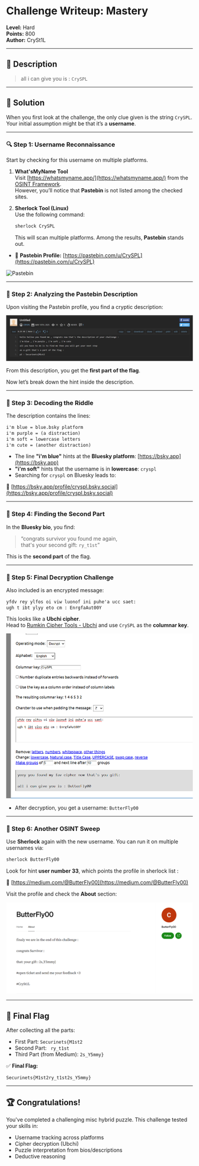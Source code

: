 
# Challenge Writeup: **Mastery**

**Level:** Hard  
**Points:** 800  
**Author:** CrySt1L  

---

## 🧩 Description

> all i can give you is : `CrySPL`

---

## 🧠 Solution

When you first look at the challenge, the only clue given is the string `CrySPL`. Your initial assumption might be that it’s a **username**.

---

### 🔍 Step 1: Username Reconnaissance

Start by checking for this username on multiple platforms.

1. **What'sMyName Tool**  
   Visit [https://whatsmyname.app/](https://whatsmyname.app/) from the [OSINT Framework](https://osintframework.com/).  
   However, you’ll notice that **Pastebin** is not listed among the checked sites.

2. **Sherlock Tool (Linux)**  
   Use the following command:
   ```bash
   sherlock CrySPL
   ```
   This will scan multiple platforms. Among the results, **Pastebin** stands out.

- 🔗 **Pastebin Profile:** [https://pastebin.com/u/CrySPL](https://pastebin.com/u/CrySPL)

![Pastebin](../assets/mage.png)

---

### 📜 Step 2: Analyzing the Pastebin Description

Upon visiting the Pastebin profile, you find a cryptic description:

![Pastebin Description](../assets/image-1.png)

From this description, you get the **first part of the flag**.

Now let’s break down the hint inside the description.

---

### 🧠 Step 3: Decoding the Riddle

The description contains the lines:

```
i'm blue = blue.bsky platform  
i'm purple = (a distraction)  
i'm soft = lowercase letters  
i'm cute = (another distraction)
```

- The line **"i'm blue"** hints at the **Bluesky platform**: [https://bsky.app](https://bsky.app)
- **"i'm soft"** hints that the username is in **lowercase**: `cryspl`
- Searching for `cryspl` on Bluesky leads to:

🔗 [https://bsky.app/profile/cryspl.bsky.social](https://bsky.app/profile/cryspl.bsky.social)

---

### 🎁 Step 4: Finding the Second Part

In the **Bluesky bio**, you find:
> “congrats survivor you found me again,  
> that's your second gift: `ry_t1st`”

This is the **second part** of the flag.

---

### 🔐 Step 5: Final Decryption Challenge

Also included is an encrypted message:

```
yfdv rey ylfos oi viw luonof ini puhe'a ucc saet:
ugh t ibt ylyy eto cm : EnrgfaAut00Y
```

This looks like a **Ubchi cipher**.  
Head to [Rumkin Cipher Tools - Ubchi](https://rumkin.com/tools/cipher/ubchi/) and use `CrySPL` as the **columnar key**.

![Ubchi Decryption](../assets/image-2.png)

- After decryption, you get a username: `ButterFly00`

---

### 👀 Step 6: Another OSINT Sweep

Use **Sherlock** again with the new username. You can run it on multiple usernames via:

```bash
sherlock ButterFly00
```

Look for hint  **user number 33**, which points the profile in sherlock list :

🔗 [https://medium.com/@ButterFly00](https://medium.com/@ButterFly00)

Visit the profile and check the **About** section:

![Medium About Section](../assets/image-3.png)

---

## 🏁 Final Flag

After collecting all the parts:

- First Part: `Securinets{M1st2`
- Second Part: ` ry_t1st`
- Third Part (from Medium): `2s_Y5mmy}`

✅ **Final Flag:**

```
Securinets{M1st2ry_t1st2s_Y5mmy}
```

---

## 🏆 Congratulations!

You've completed a challenging misc hybrid puzzle. This challenge tested your skills in:

- Username tracking across platforms
- Cipher decryption (Ubchi)
- Puzzle interpretation from bios/descriptions
- Deductive reasoning
